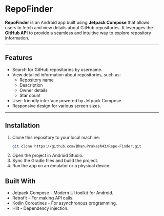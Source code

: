 # RepoFinder

**RepoFinder** is an Android app built using **Jetpack Compose** that allows users to fetch and view details about GitHub repositories. It leverages the **GitHub API** to provide a seamless and intuitive way to explore repository information.

---

## Features

- Search for GitHub repositories by username.
- View detailed information about repositories, such as:
  - Repository name
  - Description
  - Owner details
  - Star count
- User-friendly interface powered by Jetpack Compose.
- Responsive design for various screen sizes.

---

## Installation

1. Clone this repository to your local machine:
   ```bash
   git clone https://github.com/BhanuPrakash43/Repo-Finder.git

2. Open the project in Android Studio.
3. Sync the Gradle files and build the project.
4. Run the app on an emulator or a physical device.

## Built With
- Jetpack Compose - Modern UI toolkit for Android.
- Retrofit - For making API calls.
- Kotlin Coroutines - For asynchronous programming.
- Hilt - Dependency injection.
